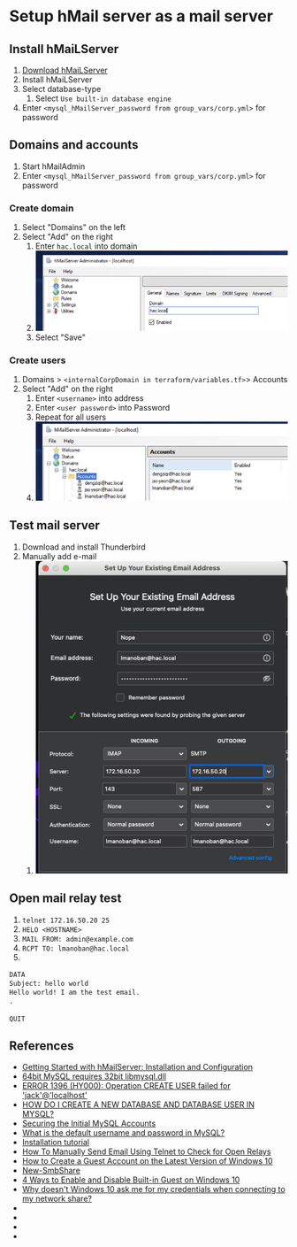 # Setup hMail server as a mail server

## Install hMaiLServer
1. [Download hMaiLServer](https://www.hmailserver.com/download_getfile/?performdownload=1&downloadid=262)
1. Install hMaiLServer
1. Select database-type
    1. Select `Use built-in database engine`
1. Enter `<mysql_hMailServer_password from group_vars/corp.yml>` for password

## Domains and accounts
1. Start hMailAdmin
1. Enter `<mysql_hMailServer_password from group_vars/corp.yml>` for password

### Create domain
1. Select "Domains" on the left
1. Select "Add" on the right
    1. Enter `hac.local` into domain
    1. ![hmail_create_domain](../.img/hmail_create_domain.png)
    1. Select "Save"

### Create users
1. Domains > `<internalCorpDomain in terraform/variables.tf>`> Accounts
1. Select "Add" on the right
    1. Enter `<username>` into address
    1. Enter `<user password>` into Password
    1. Repeat for all users
    1. ![hmail_create_users](../.img/hmail_create_users.png)
    
## Test mail server
1. Download and install Thunderbird
1. Manually add e-mail
    1. ![hmail_thick_client](../.img/hmail_thick_client.png)

## Open mail relay test
1. `telnet 172.16.50.20 25`
1. `HELO <HOSTNAME>`
1. `MAIL FROM: admin@example.com`
1. `RCPT TO: lmanoban@hac.local`
1. 
```
DATA
Subject: hello world
Hello world! I am the test email.
.

QUIT
``` 


## References
* [Getting Started with hMailServer: Installation and Configuration](https://adamtheautomator.com/hmailserver/)
* [64bit MySQL requires 32bit libmysql.dll](https://www.hmailserver.com/forum/viewtopic.php?t=26759)
* [ERROR 1396 (HY000): Operation CREATE USER failed for 'jack'@'localhost'](https://stackoverflow.com/questions/5555328/error-1396-hy000-operation-create-user-failed-for-jacklocalhost)
* [HOW DO I CREATE A NEW DATABASE AND DATABASE USER IN MYSQL?](https://matomo.org/faq/how-to-install/faq_23484/)
* [Securing the Initial MySQL Accounts](http://download.nust.na/pub6/mysql/doc/refman/5.1/en/default-privileges.html#:~:text=On%20Windows%2C%20if%20you%20want,so%20removing%20it%20improves%20security.)
* [What is the default username and password in MySQL?](https://tableplus.com/blog/2018/11/what-is-the-default-username-password-in-mysql.html#:~:text=In%20MySQL%2C%20by%20default%2C%20the,skip%2Dgrant%2Dtables%20option.)
* [Installation tutorial](https://www.hmailserver.com/documentation/v5.4/?page=howto_install)
* [How To Manually Send Email Using Telnet to Check for Open Relays](https://blog.infusiontechsolutions.com/how-to-manually-send-email-using-telnet-to-check-for-open-relays/)
* [How to Create a Guest Account on the Latest Version of Windows 10](https://lifehacker.com/how-to-create-a-guest-account-on-the-latest-version-of-1765447417)
* [New-SmbShare](https://docs.microsoft.com/en-us/powershell/module/smbshare/new-smbshare?view=windowsserver2019-ps)
* [4 Ways to Enable and Disable Built-in Guest on Windows 10](https://www.isunshare.com/windows-10/4-ways-to-enable-and-disable-built-in-guest-on-windows-10.html)
* [Why doesn't Windows 10 ask me for my credentials when connecting to my network share?](https://support.morrodata.com/support/solutions/articles/14000088834-why-doesn-t-windows-10-ask-me-for-my-credentials-when-connecting-to-my-network-share-)
* []()
* []()
* []()
* []()
